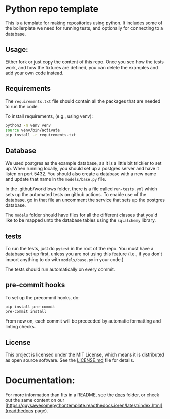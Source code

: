 # Python repo template

This is a template for making repositories using python.
It includes some of the boilerplate we need for running tests,
and optionally for connecting to a database.

## Usage:

Either fork or just copy the content of this repo.
Once you see how the tests work, and how the fixtures are defined,
you can delete the examples and add your own code instead.

## Requirements

The `requirements.txt` file should contain all the packages that are needed to run the code.

To install requirements, (e.g., using venv):

```bash
python3 -m venv venv
source venv/bin/activate
pip install -r requirements.txt
```

## Database

We used postgres as the example database, as it is a little bit trickier to set up.
When running locally, you should set up a postgres server and have it listen on
port 5432. You should also create a database with a new name and update that name
in the `models/base.py` file.

In the .github/workflows folder, there is a file called `run-tests.yml` which sets up
the automated tests on github actions. To enable use of the database,
go in that file an uncomment the service that sets up the postgres database.

The `models` folder should have files for all the different classes that
you'd like to be mapped unto the database tables using the `sqlalchemy` library.

## tests

To run the tests, just do `pytest` in the root of the repo.
You must have a database set up first, unless you are not using this feature
(i.e., if you don't import anything to do with `models/base.py` in your code.)

The tests should run automatically on every commit.

## pre-commit hooks

To set up the precommit hooks, do:

```bash
pip install pre-commit
pre-commit install
```

From now on, each commit will be preceeded by automatic formatting and linting checks.

## License

This project is licensed under the MIT License,
which means it is distributed as open source software.
See the [LICENSE.md](LICENSE.md) file for details.

# Documentation:

For more information than fits in a README, see the [docs](docs) folder,
or check out the same content on our
[https://guysawesomepythontemplate.readthedocs.io/en/latest/index.html](readthedocs page).
